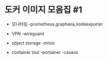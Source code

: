 # 도커 이미지 모음집 #1

* 모니터링
 -prometheus,graphana,nodeexporter

* VPN
 -wireguard

* object storage
-minio

* container tool
-portainer
-casaos
  

